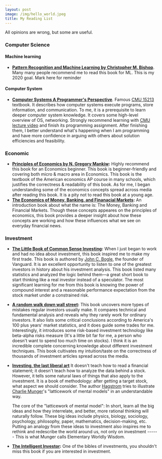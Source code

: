 ```yaml
---
layout: post
image: /img/hello_world.jpeg
title: My Reading List
---
```


All opinions are wrong, but some are useful. 

### Computer Science
#### Machine learning
* **[Pattern Recognition and Machine Learning by Christopher M. Bishop](https://www.amazon.com/Pattern-Recognition-Learning-Information-Statistics/dp/0387310738)**. Many many people recommend me to read this book for ML. This is my 2020 goal. Mark here for reminder

#### Computer System
* **[Computer Systems A Programmer's Perspective](https://www.amazon.com/Computer-Systems-Programmers-Perspective-Engineering/dp/0134123832/ref=sr_1_2?dchild=1&keywords=Computer-Systems-Programmers-Perspective&qid=1609033818&sr=8-2)**. Famous [CMU 15213](https://www.cs.cmu.edu/~213/) textbook. It describes how computer systems execute programs, store information, and communication. To me, it is a prerequisite to learn deeper computer system knowledge. It covers some high-level overview of OS, networking. Strongly recommend learning with [CMU lecture video](https://scs.hosted.panopto.com/Panopto/Pages/Sessions/List.aspx#folderID=%22b96d90ae-9871-4fae-91e2-b1627b43e25e%22) and finish its programming assignment. After finishing them, I better understand what's happening when I am programming and have more confidence in arguing with others about solution efficiencies and feasibility. 

### Economic
* **[Principles of Economics by N. Gregory Mankiw](https://www.amazon.com/Principles-Economics-7th-Gregory-Mankiw/dp/128516587X/ref=sr_1_3?keywords=Principle+of+Economics&qid=1561610018&s=books&sr=1-3):** Highly recommend this book for an Economics beginner. This book is beginner-friendly and covering both micro & macro area in Economics. This book is the textbook of the American economics AP course in many schools, which justifies the correctness & readability of this book. As for me, I began understanding some of the economics concepts spread across media after reading this book. It is a pity not to read this book at a young age.
* **[The Economics of Money, Banking, and Finanacial Markets](https://www.amazon.com/Economics-Banking-Financial-Markets-MyEconLab-dp-1292094303/dp/1292094303/ref=mt_other?_encoding=UTF8&me=&qid=):** An introduction book about what the name is: The Money, Banking and Financial Markets. Though these concepts appeares on the principles of economics, this book provides a deeper insight about how these concepts are working and how these influences what we see on everyday financial news. 

### Investment
* **[The Little Book of Common Sense Investing](https://www.amazon.com/Little-Book-Common-Sense-Investing-ebook/dp/B075Z6HSCJ):** When I just began to work and had no idea about investment, this book inspired me to make my first trade. This book is authored by [John C. Bogle](https://en.wikipedia.org/wiki/John_C._Bogle), the founder of Vanguard. It is an excellent opportunity to listen to one of the greatest investors in history about his investment analysis. This book listed many statistics and analyzed the logic behind them—a great short book to start thinking like a real investor instead of a speculator. The most significant learning for me from this book is knowing the power of compound interest and a reasonable performance expectation from the stock market under a constrained risk. 

* **[A random walk down wall street](https://www.amazon.com/Random-Walk-Down-Wall-Street/dp/0393358380/ref=sr_1_1?dchild=1&keywords=Random-Walk-Down-Wall-Street&qid=1609544058&sr=8-1):** This book uncovers more types of mistakes regular investors usually make. It compares technical and fundamental analysis and reveals why they rarely work for ordinary investors. It also lists some critical conclusions according to America's 100 plus years' market statistics, and it does guide some trades for me. Interestingly, it introduces some risk-based investment technology like beta-alpha risks measure (It's a little bit far for me, a person who doesn't want to spend too much time on stocks). I think it is an incredible complete concerning knowledge about different investment techniques. This book cultivates my intuition/taste on the correctness of thousands of investment articles spread across the media. 

* **[Investing, the last liberal art](https://www.amazon.com/Investing-Liberal-Columbia-Business-Publishing/dp/0231160100/ref=sr_1_1?dchild=1&keywords=Investing%2C+the+last+liberal+art&qid=1609034355&sr=8-1)** It doesn't teach how to read a financial statement; it doesn't teach how to analyze the data behind a stock. However, it tells some natural laws of things that also apply to the investment. It is a book of methodology: after getting a target stock, what aspect we should consider. The author [Hagstrom](https://blogs.cfainstitute.org/investor/author/roberthagstrom/) tries to illustrate [Charlie Munger](https://en.wikipedia.org/wiki/Charlie_Munger)'s  "latticework of mental models" in an understandable way. 

  The core of the "latticework of mental model": In short, learn all the big ideas and how they interrelate, and better, more rational thinking will naturally  follow. These big ideas include physics, biology, sociology, psychology, philosophy, paper, mathematics, decision-making, etc. Putting an analogy from these ideas to investment also inspires me to rethink and redescribe the world around us, not only on investment ------ This is what Munger calls Elementary Worldly Wisdom. 

* **[The Intelligent Investor](https://www.amazon.com/Intelligent-Investor-Collins-Business-Essentials-ebook/dp/B000FC12C8/ref=sr_1_3?dchild=1&keywords=Intelligent+investor&qid=1587324032&s=digital-text&sr=1-3):** One of the bibles of investments, you shouldn't miss this book if you are interested in investment.
